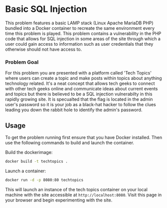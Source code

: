 # Basic SQL Injection
This problem features a basic LAMP stack (Linux Apache MariaDB PHP) bundled into a Docker container to recreate the same environment every time this problem is played. This problem contains a vulnerability in the PHP code that allows for SQL injection in some areas of the site through which a user could gain access to information such as user credentials that they otherwise should not have access to.

### Problem Goal
For this problem you are presented with a platform called 'Tech Topics' where users can create a topic and make posts within topics about anything technology related. It's a neat concept that allows tech geeks to connect with other tech geeks online and communicate ideas about current events and topics but there is believed to be a SQL injection vulnerabilty in this rapidly growing site. It is specualted that the flag is located in the admin user's password so it is your job as a black-hat hacker to follow the clues leading you down the rabbit hole to identify the admin's password.

## Usage
To get the problem running first ensure that you have Docker installed. Then use the following commands to build and launch the container.

Build the dockerimage:
```sh
docker build -t techtopics .
```

Launch a container:
```sh
docker run -d -p 8080:80 techtopics
```

This will launch an instance of the tech topics container on your local machine with the site accessible at `http://localhost:8080`. Visit this page in your browser and begin experimenting with the site.
